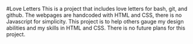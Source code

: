 #Love Letters
This is a project that includes love letters for bash, git, and github. The webpages are handcoded with HTML and CSS, there is no Javascript for simplicity. This project is to help others gauge my design abilities and my skills in HTML and CSS. There is no future plans for this project. 

